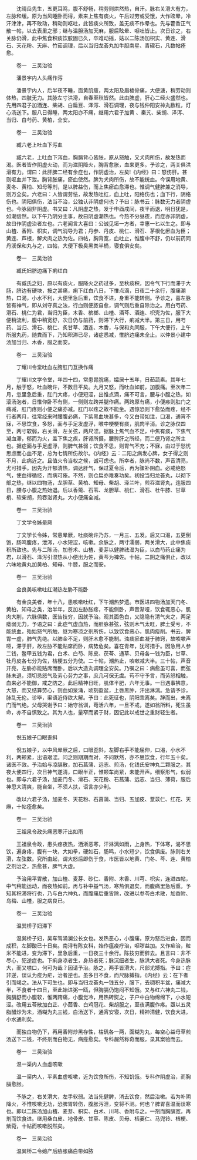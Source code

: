 <!-- { "loadSidebar": true } -->
　　沈晴岳先生，五更耳鸣，腹不舒畅，稍劳则烘然热，自汗。脉右关滑大有力，左脉和缓。原为当风睡卧而得，素来上焦有痰火，午后过劳或受饿，大作眩晕，冷汗津津，再不敢动，稍动则呕吐，此皆痰火所致，盖无痰不作晕也。先与藿香正气散一帖，以去表里之邪；继与温胆汤加天麻，服后眩晕、呕吐皆止。次日诊之，右关脉仍滑，此中焦食积痰饮胶固已久，卒难动摇，姑以二陈汤加枳实、黄连、滑石、天花粉、天麻、竹茹调理，后以当归龙荟丸加牛胆南星、青礞石，凡数帖痊愈。

　　卷一　三吴治验

　　潘景宇内人头痛作泻

　　潘景宇内人，后半夜不睡，面黄肌瘦，两太阳及眉棱骨痛，大便溏，稍劳动则体热，四肢无力。其脉左寸洪滑，自春至秋皆然。此由脾虚，肝心二经火盛然也。先用四君子加酒连、柴胡、白扁豆、泽泻、滑石调理，夜与钱仲阳安神丸数粒，灯心汤送下。服八日得睡，两太阳亦不痛，继用六君子加黄 、秦艽、柴胡、泽泻、当归、白芍药、黄柏，全安。

　　卷一　三吴治验

　　臧六老上吐血下泻血

　　臧六老，上吐血下泻血，胸膈背心皆胀，原从怒触，又犬肉所伤，故发热而渴。医者皆作阴虚火动，而为滋阴降火，胸背愈胀，血来更多。予诊之，两关俱洪滑有力。谓曰：此肝脾二经有余症也，作阴虚治，左矣!《内经》曰：怒伤肝。甚则呕血并下泄。胸背胀痛，瘀血使然。脾为犬肉所伤，故不能统血。今误用地黄、麦冬、黄柏、知母等剂，是以脾益伤，而上焦瘀血愈滞也。惟调气健脾兼之消导，则万全矣。六老曰：人皆谓劳怯，故发热吐红，血上吐，阳络伤也；血下行，阴络伤也。阴阳俱伤，法当不治，公独认非阴虚何也？予曰：脉书云：脉数无力者阴虚也。今脉固非阴虚。书又曰：凡阴虚之热，发于申酉戌间，夜半而退，明日犹是，如潮信然。以下午乃阴分主事，故曰阴虚潮热也。今热不分昼夜，而症亦非阴虚，故曰作阴虚治者左也。六老闻言大喜曰：公诚见垣一方者，幸惠一匕以生之。即与山楂、香附、枳实，调气消导为君；丹参、丹皮、桃仁、滑石、茅根化瘀血为臣；黄连、芦根，解犬肉之热为佐。四帖，胸背宽，血吐止，惟腹中不舒，仍以前药同丹溪保和丸与之，四帖，大便下极臭黑粪半桶，寝食俱安矣。

　　卷一　三吴治验

　　臧氏妇脐边痛下痢红白

　　有臧氏之妇，原以有痰火，服降火之药过多，至秋痰积，因令气下行而滞于大肠，脐边有硬块，按之甚痛，痢下红白八日，下惟点滴，日夜二十余行，腹痛潮热，口渴，小水不利，大便里急后重，饮食不进，身重不能转侧。予诊之，喜左脉皆有神气，即从刘守真之法，行血则便脓自愈，调气则后重自除治之。用白芍药、滑石、桃仁为君，当归为臣，木香、槟榔、山楂、酒芩、酒连、枳壳为佐，服下大便稍流利，腹中稍宽舒，次日仍与前药，则滞下大行，痢减大半。第三日，用芍药、当归、滑石、桃仁、炙甘草、酒连、木香，与保和丸同服，下午大便行，上午所服丸药，随粪而下，乃知积滞已尽，诸症悉减，惟脐边痛未全止。以仲景小建中汤加当归、木香，服之而安。

　　卷一　三吴治验

　　丁耀川令堂吐血左胯肛门互换作痛

　　丁耀川文学令堂，年四十四，常患胃脘痛，孀居十五年，日茹蔬素。其年七月，触于怒，吐血碗许，不数日平矣。九月又怒，而吐血如前，加腹痛。至次年二月，忽里急后重，肛门大疼，小便短涩，出惟点滴，痛不可言，腰与小腹之热，如滚汤泡者，日惟仰卧不有侧，一侧则左跨并腿作痛。两跨原有痛，小便疼则肛门之痛减，肛门疼则小便之痛亦减。肛门以疼之故不能坐。遇惊恐则下愈坠而疼，经不行者两月，往常经来时腰腹必痛，下紫黑血块甚多，今又白带如注，口渴，通宵不寐，不思饮食，多怒，面与手足发虚浮，喉中梗梗有痰，肌肉半消。诊之脉仅四至，两寸软弱，右关滑，左关弦，两尺涩。据脉上焦气血不足，中焦有痰，下焦气凝血滞，郁而为火，盖下焦之疾，肝肾所摄，腰胯肝之所经，而二便乃肾之所主也。据症面与手足虚浮，则脾气甚弱；饮食不思，则胃气不充；不寐，由过于愁忧思虑而心血不足，总为七情所伤故尔。《内经》云：二阳之病发心脾，女子得之则不月，此病近之。且值火令当权之候，诚可虑也。所幸者，脉尚不数，声音清亮，尤可措手。因先为开郁清热，调达肝气，保过夏令后，再为骤补阴血。必戒绝怒气，使血得循经，而病可痊。不然，则仓扁亦难奏功矣。初投当归龙荟丸，以彻下部之热，继以四物汤，龙胆草、黄柏、知母、柴胡、泽兰叶，煎吞滋肾丸，连服四日，腰与小腹之热始退。后以香薷、石苇、龙胆草、桃仁、滑石、杜牛膝、甘草梢、软柴胡，煎吞滋肾丸，大小便痛全减。

　　卷一　三吴治验

　　丁文学令姊晕厥

　　丁文学长令姊，常患晕厥，吐痰碗许乃苏，一月三、五发。后又口渴，五更倒饱，肠鸣腹疼，泄泻，小水短涩，咳嗽。余脉之，两寸濡弱，两关滑大，此中焦痰积所致也。先与二陈汤，加苍术、山楂、麦芽以健脾祛湿为臣，以白芍药止痛为君，以滑石、泽泻引湿热从小便出为佐，黄芩为裨佐。十帖，二阴之痛俱止，改以六味地黄丸加黄柏、知母、牛膝，服之而安。

　　卷一　三吴治验

　　金良美咳嗽吐红潮热左胁不能卧

　　有金良美者，年十八，患咳嗽吐红，下午潮热梦遗。市医进四物汤加天门冬、黄柏，知母之类，治半年，反加左胁胀疼，不能侧卧，声音渐哑，饮食辄恶心，肌肉大削，六脉俱数，医告技穷，因就予治。观其面色白，又隐隐有清气夹之，两足痿弱无力，予语之曰：此症气虚血热，而肝脉甚弦，弦则木气太旺，脾土受亏，不能统血，殆始怒气所触，继为寒凉之剂所伤，以致饮食恶心，肌肉瘦削。书云，脾胃一虚，肺气先绝。以肺金不足，则肝木愈不能制。浊痰瘀血凝于肺窍，故咳嗽声哑，滞于肝，故左胁不能贴席而卧，病势危矣。喜在青年，犹可措手。因急用人参二钱，鳖甲五钱为君，白术、白芍、陈皮、茯苓、通草、贝母各一钱为臣，甘草、牡丹皮各七分为佐，桔梗五分为使。二十帖，潮热止，咳嗽减大半。三十帖，声音开亮，左胁亦能贴席而卧。后以大造丸调理全安矣。乃嘱之曰：病愈虽可喜，而弦脉未退，须切忌怒气及劳心劳力之事，庶几可保无虞。苟不守予言，而劳怒相触，血来必不能御，戒之防之。此后精神日旺，肌体半肥，六年无事。一日遇事拂意，大怒，而又结算劳心，则血如泉涌，顷刻盈盆，上唇黑肿，汗出淋漓。急请予诊，脉乱无伦。诊毕，渠语近侍欲大解。予曰：此死征也，阴阳乖离矣。辞而出，未离门而气绝。父母哭谢予曰：始守翁训，苟活六年，一旦不戒，遂如翁所料，死生虽命，亦不自慎致之。其为人也，量窄而紧于财，因记此以戒世之重财轻生者。

　　卷一　三吴治验

　　倪五娘子口眼歪斜

　　倪五娘子，以中风晕厥之后，口眼歪斜，左脚右手不能屈伸，口渴，小水不利，两颊紧，出语艰涩。问之则期期而对，不问默然，亦不思饮食，行年五十矣。诸医不效。予治始与凉膈散，加石菖蒲、远志、煎汤，化钱氏安神丸二颗服之。其夜大便四行，次日神气遂清，口眼半正，惟颊车尚紧，未能开声。细察形气，似弱也。即与六君子汤，加麦门冬、滑石、天花粉、石菖蒲、远志、当归、薄荷，服后神思大清爽，能自坐，不须人扶，语言亦少利。

　　改以六君子汤，加麦冬、天花粉、石菖蒲、当归、五加皮、薏苡仁、红花、天麻，十帖痊愈矣。

　　卷一　三吴治验

　　王祖泉令政头痛恶寒汗出如雨

　　王祖泉令政，患头疼夜热，洒淅恶寒，汗淋漓如雨，上身热，下体寒，渴不思饮，遍身疼，腹有一块，大如拳，硬如石，肠鸣，小水短少，饮食俱废。脉则右关滑，左弦数。究所由起，谓大怒后即伤于食，市医皆以地黄、门冬、芩、连、黄柏之剂治之，热愈甚，脾气大虚。

　　予治用平胃散，加山楂、麦芽、砂仁、香附、木香、川芎、枳实，连进四帖，中气稍能运动，而夜热如前。再与补中益气汤，寒热俱退矣，而腹痛里急后重。予知其积滞将行也，乃与白六神丸，而腹痛后重皆除，改进以参苓白术散，加香附、乌梅、山楂，服之病良已。

　　卷一　三吴治验

　　温巽桥子妇滞下

　　温巽桥子妇，吴车驾涌澜公长女也。发热恶心，小腹痛，原为怒后进食，因而成积，左脚酸已十日矣。南浔有陈女科，始作瘟疫疗治，呕哕益加。又作疟治，粒米不能进，变为滞下，里急后重，一日夜三十余行。陈技穷而辞去。且言曰：非不尽心，犯逆症也。下痢身凉者生，身热者死；脉沉细者生，脉洪大者死。今身热脉大，而又噤口，何可为哉？因请予治。脉之，两手皆滑大，尺部尤搏指。予曰：症非逆，误认为疫为疟，治者逆也。虽多日不食，而尺脉搏指，《内经》云：在下者引而竭之。法从下可生也。即与当归龙荟丸一钱五分，服下，去稠积半盆，痛减大半，不食者十四日，至此始进粥一瓯，但胸膈仍饱闷不知饿。又与红六神丸二钱，胸膈舒而小腹软，惟两跨痛，小腹觉冷，用热砖熨之，子户中白物绵绵下，小水短涩。改用五苓散加白芷、小茴香、白鸡冠花、柴胡服之，至夜满腹作疼。亟以五灵脂醋炒为未，酒糊为丸三钱，白汤送下，通宵安寝，次日，精神清健，饮食大进，小水通利矣。

　　而独白物仍下，再用香附炒黑存性，枯矾各一两，面糊为丸，每空心益母草煎汤送下二钱，不终剂而白物无，病痊愈矣。专科赧然称奇而服，录其案验而去。

　　卷一　三吴治验

　　温一渠内人血虚咳嗽

　　温一渠内人，平素血虚咳嗽，近为饮食所伤，不知饥饿。专科作阴虚治，而胸膈愈胀。

　　予脉之，右关滑大，左手软弱。法当先健脾，消去饮食，然后治嗽。若为补阴降火，不惟咳嗽无功，恐脾胃转伤，腹胀泻泄，变将不测。何也？脾胃喜温而误寒也。即以二陈汤加山楂、麦芽、枳实、白术、川芎、香附与之。一剂而胸膈宽，再剂而饮食进。继用桑白皮、地骨皮、甘草、陈皮、贝母、栝蒌仁、马兜铃、桔梗、紫菀，十帖而咳嗽脱然矣。

　　卷一　三吴治验

　　温巽桥二令媳产后胁胀痛白带如脓

